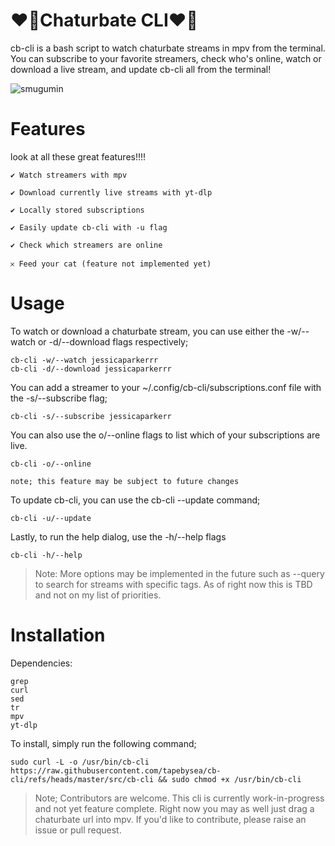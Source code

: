 # ❤️‍🔥Chaturbate CLI❤️‍🔥

cb-cli is a bash script to watch chaturbate streams in mpv from the terminal. You can subscribe to your favorite streamers, check who's online, watch or download a live stream, and update cb-cli all from the terminal!

![smugumin](https://github.com/user-attachments/assets/50403e51-0d88-4663-ac0c-1dd6e304fa1d)

# Features

look at all these great features!!!!

    ✔ Watch streamers with mpv

    ✔ Download currently live streams with yt-dlp

    ✔ Locally stored subscriptions

    ✔ Easily update cb-cli with -u flag

    ✔ Check which streamers are online

    𐄂 Feed your cat (feature not implemented yet)

# Usage

To watch or download a chaturbate stream, you can use either the -w/--watch or -d/--download flags respectively;

    cb-cli -w/--watch jessicaparkerrr
    cb-cli -d/--download jessicaparkerrr

You can add a streamer to your ~/.config/cb-cli/subscriptions.conf file with the -s/--subscribe flag;

    cb-cli -s/--subscribe jessicaparkerr

You can also use the o/--online flags to list which of your subscriptions are live.

    cb-cli -o/--online

    note; this feature may be subject to future changes
    
To update cb-cli, you can use the cb-cli --update command;

    cb-cli -u/--update

Lastly, to run the help dialog, use the -h/--help flags

    cb-cli -h/--help

> Note: More options may be implemented in the future such as --query to search for streams with specific tags. As of right now this is TBD and not on my list of priorities.

# Installation

Dependencies:

    grep
    curl
    sed
    tr
    mpv
    yt-dlp

To install, simply run the following command;

    sudo curl -L -o /usr/bin/cb-cli https://raw.githubusercontent.com/tapebysea/cb-cli/refs/heads/master/src/cb-cli && sudo chmod +x /usr/bin/cb-cli

> Note; Contributors are welcome. This cli is currently work-in-progress and not yet feature complete. Right now you may as well just drag a chaturbate url into mpv. If you'd like to contribute, please raise an issue or pull request.
